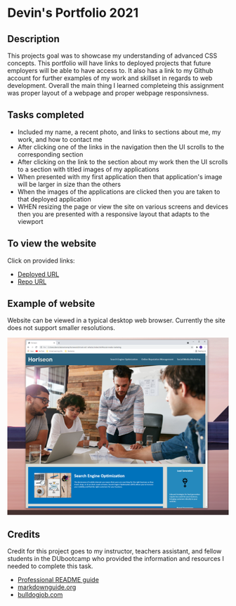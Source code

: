 # Devin's Portfolio 2021

## Description

This projects goal was to showcase my understanding of advanced CSS concepts. This portfolio will have links to deployed projects that future employers will be able to have access to. It also has a link to my Github account for further examples of my work and skillset in regards to web development. Overall the main thing I learned completeing this assignment was proper layout of a webpage and proper webpage responsivness. 

## Tasks completed
- Included my name, a recent photo, and links to sections about me, my work, and how to contact me
- After clicking one of the links in the navigation then the UI scrolls to the corresponding section
- After clicking on the link to the section about my work then the UI scrolls to a section with titled    images of my applications
- When presented with my first application then that application's image will be larger in size than the others
-  When the images of the applications are clicked then you are taken to that deployed application
- WHEN resizing the page or view the site on various screens and devices then you are presented with a responsive layout that adapts to the viewport


## To view the website 
Click on provided links:
- [Deployed URL](https://dmosca2021.github.io/dm-hwk-wk1-refactor/#social-media-marketing)
- [Repo URL](https://github.com/DMosca2021/dm-hwk-wk1-refactor)

## Example of website
Website can be viewed in a typical desktop web browser. Currently the site does not support smaller resolutions.

    
![Screenshot](assets/images/screenshot.png)


## Credits
Credit for this project goes to my instructor, teachers assistant, and fellow students in the DUbootcamp who provided the information and resources I needed to complete this task.

- [Professional README guide](https://coding-boot-camp.github.io/full-stack/github/professional-readme-guide)
- [markdownguide.org](https://www.markdownguide.org/cheat-sheet/)
- [bulldogjob.com](https://bulldogjob.com/news/449-how-to-write-a-good-readme-for-your-github-project)